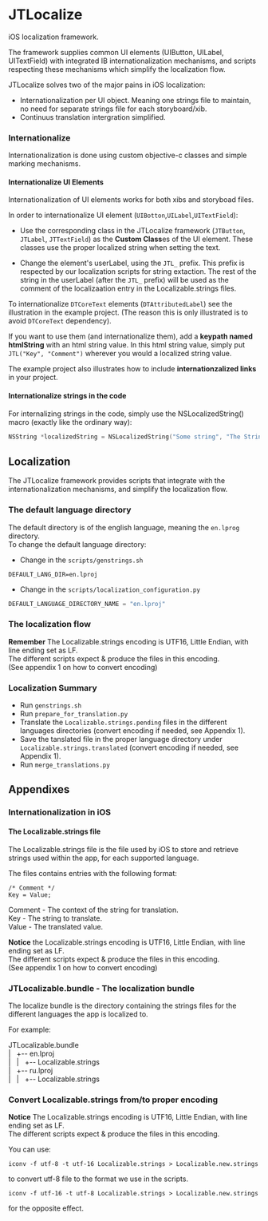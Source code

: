 JTLocalize
==========

iOS localization framework.

The framework supplies common UI elements (UIButton, UILabel, UITextField) with integrated IB internationalization mechanisms,
and scripts respecting these mechanisms which simplify the localization flow.

JTLocalize solves two of the major pains in iOS localization:
- Internationalization per UI object. Meaning one strings file to maintain, no need for separate strings file for each storyboard/xib.
- Continuus translation intergration simplified.

### Internationalize

Internationalization is done using custom objective-c classes and simple marking mechanisms.

#### Internationalize UI Elements

Internationalization of UI elements works for both xibs and storyboad files.

In order to internationalize UI element (`UIBotton`,`UILabel`,`UITextField`):
- Use the corresponding class in the JTLocalize framework (`JTButton`, `JTLabel`, `JTTextField`) as the <b>Custom Class</b>es of the UI element. 
These classes use the proper localized string when setting the text.

- Change the element's userLabel, using the `JTL_` prefix. 
This prefix is respected by our localization scripts for string extaction.
The rest of the string in the userLabel (after the `JTL_` prefix) will be used as the comment of the localizaation entry in the Localizable.strings files.

To internationalize `DTCoreText` elements (`DTAttributedLabel`) see the illustration in the example project.
(The reason this is only illustrated is to avoid `DTCoreText` dependency). 

If you want to use them (and internationalize them), add a **keypath named htmlString** with an html string value.
In this html string value, simply put `JTL("Key", "Comment")` wherever you would a localized string value.

The example project also illustrates how to include **internationzalized links** in your project.   

#### Internationalize strings in the code

For internalizing strings in the code, simply use the NSLocalizedString() macro (exactly like the ordinary way): 
```objective-c
NSString *localizedString = NSLocalizedString("Some string", "The Strings context for translation")
```

## Localization

The JTLocalize framework provides scripts that integrate with the internationalization mechanisms, and simplify the localization flow.

### The default language directory

The default directory is of the english language, meaning the `en.lprog` directory.  
To change the default language directory:

- Change in the `scripts/genstrings.sh`  

```
DEFAULT_LANG_DIR=en.lproj
``` 
- Change in the `scripts/localization_configuration.py`

```python
DEFAULT_LANGUAGE_DIRECTORY_NAME = "en.lproj"
``` 

### The localization flow

**Remember** The Localizable.strings encoding is UTF16, Little Endian, with line ending set as LF.   
The different scripts expect & produce the files in this encoding.  
(See appendix 1 on how to convert encoding)  

### Localization Summary

- Run `genstrings.sh`
- Run `prepare_for_translation.py`
- Translate the `Localizable.strings.pending` files in the different languages directories (convert encoding if needed, see Appendix 1).
- Save the tanslated file in the proper language directory under `Localizable.strings.translated` (convert encoding if needed, see Appendix 1).
- Run `merge_translations.py`

## Appendixes


### Internationalization in iOS

#### The Localizable.strings file
The Localizable.strings file is the file used by iOS to store and retrieve strings used within the app, for each supported language.

The files contains entries with the following format:
```
/* Comment */
Key = Value;
```

Comment - The context of the string for translation.  
Key - The string to translate.  
Value - The translated value.  

**Notice** the Localizable.strings encoding is UTF16, Little Endian, with line ending set as LF.  
The different scripts expect & produce the files in this encoding.  
(See appendix 1 on how to convert encoding)  


### JTLocalizable.bundle - The localization bundle

The localize bundle is the directory containing the strings files for the different languages the app is localized to.

For example:

JTLocalizable.bundle  
|&nbsp;&nbsp;&nbsp;+-- en.lproj  
|&nbsp;&nbsp;&nbsp;|&nbsp;&nbsp;&nbsp;+-- Localizable.strings  
|&nbsp;&nbsp;&nbsp;+-- ru.lproj  
|&nbsp;&nbsp;&nbsp;|&nbsp;&nbsp;&nbsp;+-- Localizable.strings  


### Convert Localizable.strings from/to proper encoding

**Notice** The Localizable.strings encoding is UTF16, Little Endian, with line ending set as LF.  
The different scripts expect & produce the files in this encoding.  

You can use:
```
iconv -f utf-8 -t utf-16 Localizable.strings > Localizable.new.strings 
```
to convert utf-8 file to the format we use in the scripts.

```
iconv -f utf-16 -t utf-8 Localizable.strings > Localizable.new.strings
```
for the opposite effect. 



